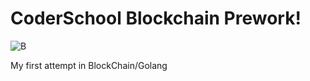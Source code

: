 # CoderSchool Blockchain Prework!
![B](http://www.coderschool.vn/assets/courses/banner-square-blockchain-41db44e92f0c89b8b53cb0b5b7dc076bba22f1937db4fc73abe6482b1146ac67.png)

My first attempt in BlockChain/Golang

